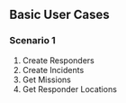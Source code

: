 ## Basic User Cases

### Scenario 1

1. Create Responders
2. Create Incidents
3. Get Missions
4. Get Responder Locations



